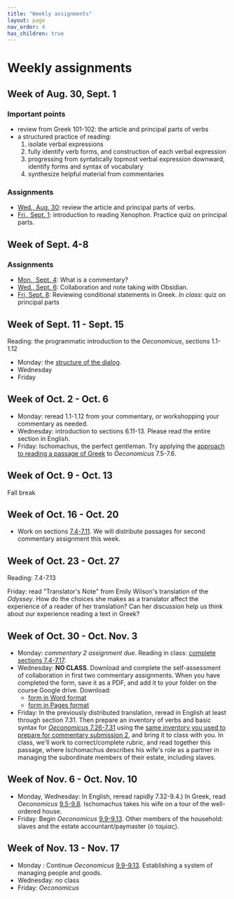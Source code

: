 ```yaml
---
title: "Weekly assignments"
layout: page
nav_order: 4
has_children: true
---
```


# Weekly assignments



## Week of Aug. 30, Sept. 1

### Important points

- review from Greek 101-102: the article and principal parts of verbs
- a structured practice of reading:
    1. isolate verbal expressions
    1. fully identify verb forms, and construction of each verbal expression
    1. progressing from syntatically topmost verbal expression downward, identify forms and syntax of vocabulary
    1. synthesize helpful material from commentaries

### Assignments

- [Wed., Aug. 30](../classes/intro/): review the article and principal parts of verbs.
- [Fri., Sept. 1](../classes/a_practice/): introduction to reading Xenophon.  Practice quiz on principal parts.

## Week of Sept. 4-8

### Assignments

- [Mon., Sept. 4](../classes/commentaries/): What is a commentary? 
- [Wed., Sept. 6](../classes/taking-notes/): Collaboration and note taking with Obsidian.
- [Fri, Sept. 8](../classes/conditions/): Reviewing conditional statements in Greek. *In class*: quiz on principal parts




## Week of Sept. 11 - Sept. 15

Reading: the programmatic introduction to the *Oeconomicus*, sections 1.1-1.12


- Monday: the [structure of the dialog](./classes/structure/).
- Wednesday
- Friday

## Week of Oct. 2 - Oct. 6

- Monday: reread 1.1-1.12 from your commentary, or workshopping your commentary as needed.
- Wednesday: introduction to sections 6.11-13.  Please read the entire section in English.
- Friday: Ischomachus, the perfect gentleman. Try applying the [approach to reading a passage of Greek](./reading/) to *Oeconomicus* 7.5-7.6.


## Week of Oct. 9 - Oct. 13

Fall break

## Week of Oct. 16 - Oct. 20

- Work on sections [7.4-7.11](./selections/).  We will distribute passages for second commentary assignment this week.




## Week of Oct. 23 - Oct. 27

Reading: 7.4-7.13

Friday: read "Translator's Note" from Emily Wilson's translation of the *Odyssey*.  How do the choices she makes as a translator affect the experience of a reader of her translation?  Can her discussion help us think about our experience reading a text in Greek?


## Week of Oct. 30 - Oct. Nov. 3

- Monday: *commentary 2 assignment due*. Reading in class: [complete sections 7.4-7.17](https://neelsmith.github.io/greek213/selections/).
- Wednesday: **NO CLASS**.  Download and complete the self-assessment of collaboration in first two commentary assignments.  When you have completed the form, save it as a PDF, and add it to your folder on the course Google drive. Download:
    - [form in Word format](./collaboration-evaluation.docx)
    - [form in Pages format](./collaboration-evaluation.pages)
- Friday: In the previously distributed translation, reread in English at least  through section 7.31.  Then prepare an inventory of verbs and basic syntax for [*Oeconomicus* 7.26-7.31](./selections/XenOec7.26-7.31.pdf) using the [same inventory you used to prepare for commentary submission 2](./commentary_project/inventory/), and bring it to class with you. In class, we'll work to correct/complete rubric, and read together this passage, where Ischomachus describes his wife's role as a partner in managing the subordinate members of their estate, including slaves.


## Week of Nov. 6 - Oct. Nov. 10

- Monday,  Wednesday: In English, reread rapidly 7.32-9.4.) In Greek, read *Oeconomicus* [9.5-9.8](./selections/XenOec9.5-9.8.pdf). Ischomachus takes his wife on a tour of the well-ordered house.
- Friday: Begin *Oeconomicus* [9.9-9.13](./selections/XenOec9.9-9.13.pdf).  Other members of the household: slaves and the estate accountant/paymaster (ὁ ταμίας).


## Week of Nov. 13 - Nov. 17

- Monday : Continue *Oeconomicus*  [9.9-9.13](./selections/XenOec9.9-9.13.pdf). Establishing a system of managing people and goods.
- Wednesday: no class  
- Friday: *Oeconomicus*  
